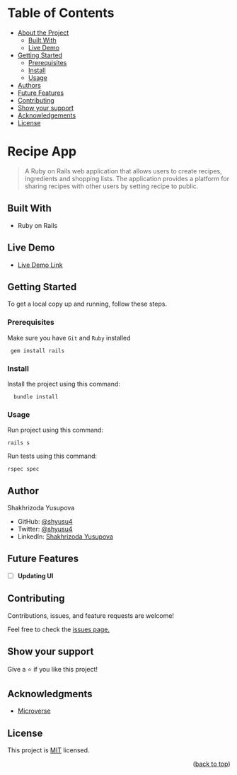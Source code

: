 <a name="readme-top"></a>
# Table of Contents

- [About the Project](#about-project)
  - [Built With](#built-with)
  - [Live Demo](#live-demo)
- [Getting Started](#getting-started)
  - [Prerequisites](#prerequisites)
  - [Install](#install)
  - [Usage](#usage)
- [Authors](#authors)
- [Future Features](#future-features)
- [Contributing](#contributing)
- [Show your support](#support)
- [Acknowledgements](#acknowledgements)
- [License](#license)

# Recipe App <a name="about-project"></a>

> A Ruby on Rails web application that allows users to create recipes, ingredients and shopping lists. The application provides a platform for sharing recipes with other users by setting recipe to public.

## Built With <a name="built-with"></a>

- Ruby on Rails

## Live Demo <a name="live-demo"></a>

- [Live Demo Link]()

## Getting Started <a name="getting-started"></a>

To get a local copy up and running, follow these steps.

### Prerequisites <a name="prerequisites"></a>

Make sure you have `Git` and `Ruby` installed
```
 gem install rails
```
### Install <a name="install"></a>

Install the project using this command:

```
  bundle install
```
### Usage <a name="usage"></a>

Run project using this command:

```
rails s
```

Run tests using this command:
```
rspec spec
```

## Author <a name="authors"></a>

Shakhrizoda Yusupova

- GitHub: [@shyusu4](https://github.com/shyusu4)
- Twitter: [@shyusu4](https://twitter.com/shyusu4)
- LinkedIn: [Shakhrizoda Yusupova](https://www.linkedin.com/in/shyusu4/)

## Future Features <a name="future-features"></a>

- [ ] **Updating UI**

## Contributing <a name="contributing"></a>

Contributions, issues, and feature requests are welcome!

Feel free to check the [issues page.](https://github.com/shyusu4/Recipe-App/issues)

## Show your support <a name="support"></a>

Give a ⭐️ if you like this project!

## Acknowledgments <a name="acknowledgements"></a>

- [Microverse](https://microverse.org)

## License <a name="license"></a>

This project is [MIT](https://github.com/shyusu4/Recipe-App/blob/dev/MIT.md) licensed.

<p align="right">(<a href="#readme-top">back to top</a>)</p>
